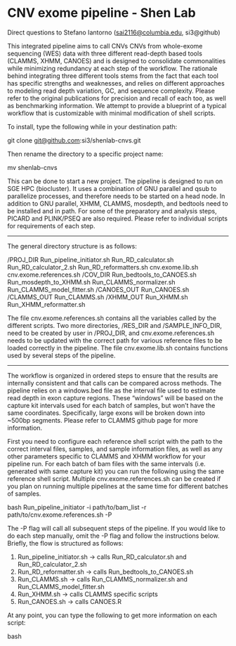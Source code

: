 # CNV exome pipeline - Shen Lab

Direct questions to Stefano Iantorno (sai2116@columbia.edu, si3@github)

This integrated pipeline aims to call CNVs CNVs from whole-exome sequencing (WES) data with three different read-depth based tools (CLAMMS, XHMM, CANOES) and is designed to consolidate commonalities while minimizing redundancy at each step of the workflow. The rationale behind integrating three different tools stems from the fact that each tool has specific strengths and weaknesses, and relies on different approaches to modeling read depth variation, GC, and sequence complexity. Please refer to the original publications for precision and recall of each too, as well as benchmarking information. We attempt to provide a blueprint of a typical workflow that is customizable with minimal modification of shell scripts.

To install, type the following while in your destination path:

git clone git@github.com:si3/shenlab-cnvs.git

Then rename the directory to a specific project name:

mv shenlab-cnvs <name of project>

This can be done to start a new project. The pipeline is designed to run on SGE HPC (biocluster). It uses a combination of GNU parallel and qsub to parallelize processes, and therefore needs to be started on a head node. In addition to GNU parallel, XHMM, CLAMMS, mosdepth, and bedtools need to be installed and in path. For some of the preparatory and analysis steps, PICARD and PLINK/PSEQ are also required. Please refer to individual scripts for requirements of each step.

-----------------------------------

The general directory structure is as follows:

/PROJ_DIR
	Run_pipeline_initiator.sh
	Run_RD_calculator.sh
	Run_RD_calculator_2.sh
	Run_RD_reformatters.sh
	cnv.exome.lib.sh
	cnv.exome.references.sh
	/COV_DIR
		Run_bedtools_to_CANOES.sh
		Run_mosdepth_to_XHMM.sh
		Run_CLAMMS_normalizer.sh
		Run_CLAMMS_model_fitter.sh
	/CANOES_OUT
		Run_CANOES.sh
	/CLAMMS_OUT
		Run_CLAMMS.sh
	/XHMM_OUT
		Run_XHMM.sh
		Run_XHMM_reformatter.sh

The file cnv.exome.references.sh contains all the variables called by the different scripts. Two more directories, /RES_DIR and /SAMPLE_INFO_DIR, need to be created by user in /PROJ_DIR, and cnv.exome.references.sh needs to be updated with the correct path for various reference files to be loaded correctly in the pipeline. The file cnv.exome.lib.sh contains functions used by several steps of the pipeline.

-----------------------------------

The workflow is organized in ordered steps to ensure that the results are internally consistent and that calls can be compared across methods. The pipeline relies on a windows.bed file as the interval file used to estimate read depth in exon capture regions. These “windows” will be based on the capture kit intervals used for each batch of samples, but won’t have the same coordinates. Specifically, large exons will be broken down into ~500bp segments. Please refer to CLAMMS github page for more information.

First you need to configure each reference shell script with the path to the correct interval files, samples, and sample information files, as well as any other parameters specific to CLAMMS and XHMM workflow for your pipeline run. For each batch of bam files with the same intervals (i.e. generated with same capture kit) you can run the following using the same reference shell script. Multiple cnv.exome.references.sh can be created if you plan on running multiple pipelines at the same time for different batches of samples.

bash Run_pipeline_initiator -i path/to/bam_list -r path/to/cnv.exome.references.sh -P

The -P flag will call all subsequent steps of the pipeline. If you would like to do each step manually, omit the -P flag and follow the instructions below. 
Briefly, the flow is structured as follows:

1) Run_pipeline_initiator.sh -> calls Run_RD_calculator.sh and Run_RD_calculator_2.sh
2) Run_RD_reformatter.sh -> calls Run_bedtools_to_CANOES.sh
3) Run_CLAMMS.sh -> calls Run_CLAMMS_normalizer.sh and Run_CLAMMS_model_fitter.sh
4) Run_XHMM.sh -> calls CLAMMS specific scripts
5) Run_CANOES.sh -> calls CANOES.R

At any point, you can type the following to get more information on each script:

bash <script> -H

And relevant usage information will be printed to screen.
